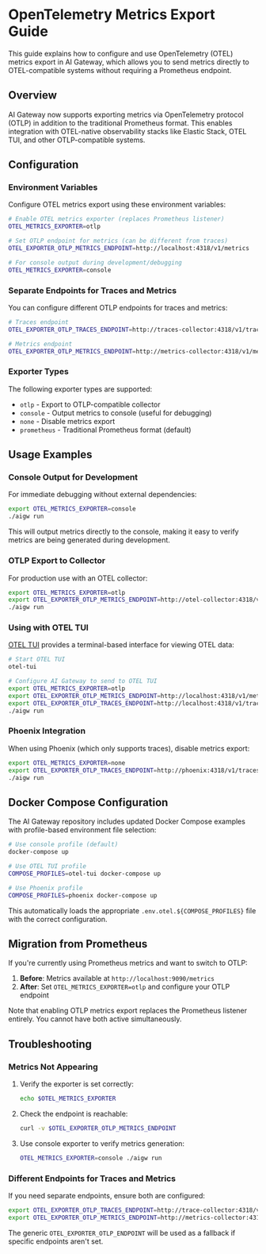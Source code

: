 # OpenTelemetry Metrics Export Guide

This guide explains how to configure and use OpenTelemetry (OTEL) metrics export in AI Gateway, which allows you to send metrics directly to OTEL-compatible systems without requiring a Prometheus endpoint.

## Overview

AI Gateway now supports exporting metrics via OpenTelemetry protocol (OTLP) in addition to the traditional Prometheus format. This enables integration with OTEL-native observability stacks like Elastic Stack, OTEL TUI, and other OTLP-compatible systems.

## Configuration

### Environment Variables

Configure OTEL metrics export using these environment variables:

```bash
# Enable OTEL metrics exporter (replaces Prometheus listener)
OTEL_METRICS_EXPORTER=otlp

# Set OTLP endpoint for metrics (can be different from traces)
OTEL_EXPORTER_OTLP_METRICS_ENDPOINT=http://localhost:4318/v1/metrics

# For console output during development/debugging
OTEL_METRICS_EXPORTER=console
```

### Separate Endpoints for Traces and Metrics

You can configure different OTLP endpoints for traces and metrics:

```bash
# Traces endpoint
OTEL_EXPORTER_OTLP_TRACES_ENDPOINT=http://traces-collector:4318/v1/traces

# Metrics endpoint  
OTEL_EXPORTER_OTLP_METRICS_ENDPOINT=http://metrics-collector:4318/v1/metrics
```

### Exporter Types

The following exporter types are supported:

- `otlp` - Export to OTLP-compatible collector
- `console` - Output metrics to console (useful for debugging)
- `none` - Disable metrics export
- `prometheus` - Traditional Prometheus format (default)

## Usage Examples

### Console Output for Development

For immediate debugging without external dependencies:

```bash
export OTEL_METRICS_EXPORTER=console
./aigw run
```

This will output metrics directly to the console, making it easy to verify metrics are being generated during development.

### OTLP Export to Collector

For production use with an OTEL collector:

```bash
export OTEL_METRICS_EXPORTER=otlp
export OTEL_EXPORTER_OTLP_METRICS_ENDPOINT=http://otel-collector:4318/v1/metrics
./aigw run
```

### Using with OTEL TUI

[OTEL TUI](https://github.com/ymtdzzz/otel-tui) provides a terminal-based interface for viewing OTEL data:

```bash
# Start OTEL TUI
otel-tui

# Configure AI Gateway to send to OTEL TUI
export OTEL_METRICS_EXPORTER=otlp
export OTEL_EXPORTER_OTLP_METRICS_ENDPOINT=http://localhost:4318/v1/metrics
export OTEL_EXPORTER_OTLP_TRACES_ENDPOINT=http://localhost:4318/v1/traces
./aigw run
```

### Phoenix Integration

When using Phoenix (which only supports traces), disable metrics export:

```bash
export OTEL_METRICS_EXPORTER=none
export OTEL_EXPORTER_OTLP_TRACES_ENDPOINT=http://phoenix:4318/v1/traces
./aigw run
```

## Docker Compose Configuration

The AI Gateway repository includes updated Docker Compose examples with profile-based environment file selection:

```bash
# Use console profile (default)
docker-compose up

# Use OTEL TUI profile
COMPOSE_PROFILES=otel-tui docker-compose up

# Use Phoenix profile  
COMPOSE_PROFILES=phoenix docker-compose up
```

This automatically loads the appropriate `.env.otel.${COMPOSE_PROFILES}` file with the correct configuration.

## Migration from Prometheus

If you're currently using Prometheus metrics and want to switch to OTLP:

1. **Before**: Metrics available at `http://localhost:9090/metrics`
2. **After**: Set `OTEL_METRICS_EXPORTER=otlp` and configure your OTLP endpoint

Note that enabling OTLP metrics export replaces the Prometheus listener entirely. You cannot have both active simultaneously.

## Troubleshooting

### Metrics Not Appearing

1. Verify the exporter is set correctly:
   ```bash
   echo $OTEL_METRICS_EXPORTER
   ```

2. Check the endpoint is reachable:
   ```bash
   curl -v $OTEL_EXPORTER_OTLP_METRICS_ENDPOINT
   ```

3. Use console exporter to verify metrics generation:
   ```bash
   OTEL_METRICS_EXPORTER=console ./aigw run
   ```

### Different Endpoints for Traces and Metrics

If you need separate endpoints, ensure both are configured:

```bash
export OTEL_EXPORTER_OTLP_TRACES_ENDPOINT=http://trace-collector:4318/v1/traces
export OTEL_EXPORTER_OTLP_METRICS_ENDPOINT=http://metrics-collector:4318/v1/metrics
```

The generic `OTEL_EXPORTER_OTLP_ENDPOINT` will be used as a fallback if specific endpoints aren't set.